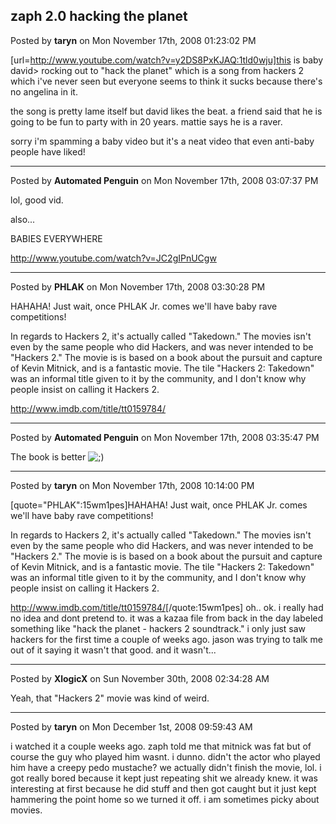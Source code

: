 ## zaph 2.0 hacking the planet
Posted by **taryn** on Mon November 17th, 2008 01:23:02 PM

[url=http://www.youtube.com/watch?v=y2DS8PxKJAQ:1tld0wju]this is baby david> rocking out to "hack the planet" which is a song from hackers 2 which i've never seen but everyone seems to think it sucks because there's no angelina in it.

the song is pretty lame itself but david likes the beat. a friend said that he is going to be fun to party with in 20 years. mattie says he is a raver.

sorry i'm spamming a baby video but it's a neat video that even anti-baby people have liked!

--------------------------------------------------------------------------------

Posted by **Automated Penguin** on Mon November 17th, 2008 03:07:37 PM

lol, good vid.

also...

BABIES EVERYWHERE 

<http://www.youtube.com/watch?v=JC2gIPnUCgw>

--------------------------------------------------------------------------------

Posted by **PHLAK** on Mon November 17th, 2008 03:30:28 PM

HAHAHA!  Just wait, once PHLAK Jr. comes we'll have baby rave competitions!

In regards to Hackers 2, it's actually called "Takedown."  The movies isn't even by the same people who did Hackers, and was never intended to be "Hackers 2."  The movie is is based on a book about the pursuit and capture of Kevin Mitnick, and is a fantastic movie.  The tile "Hackers 2: Takedown" was an informal title given to it by the community, and I don't know why people insist on calling it Hackers 2.

<http://www.imdb.com/title/tt0159784/>

--------------------------------------------------------------------------------

Posted by **Automated Penguin** on Mon November 17th, 2008 03:35:47 PM

The book is better  <!-- s;) --><img src="{SMILIES_PATH}/icon_e_wink.gif" alt=";)" title="Wink" /><!-- s;) -->

--------------------------------------------------------------------------------

Posted by **taryn** on Mon November 17th, 2008 10:14:00 PM

[quote="PHLAK":15wm1pes]HAHAHA!  Just wait, once PHLAK Jr. comes we'll have baby rave competitions!

In regards to Hackers 2, it's actually called "Takedown."  The movies isn't even by the same people who did Hackers, and was never intended to be "Hackers 2."  The movie is is based on a book about the pursuit and capture of Kevin Mitnick, and is a fantastic movie.  The tile "Hackers 2: Takedown" was an informal title given to it by the community, and I don't know why people insist on calling it Hackers 2.

<http://www.imdb.com/title/tt0159784/>[/quote:15wm1pes]
oh.. ok. i really had no idea and dont pretend to. it was a kazaa file from back in the day labeled something like "hack the planet - hackers 2 soundtrack." i only just saw hackers for the first time a couple of weeks ago. jason was trying to talk me out of it saying it wasn't that good. and it wasn't...

--------------------------------------------------------------------------------

Posted by **XlogicX** on Sun November 30th, 2008 02:34:28 AM

Yeah, that "Hackers 2" movie was kind of weird.

--------------------------------------------------------------------------------

Posted by **taryn** on Mon December 1st, 2008 09:59:43 AM

i watched it a couple weeks ago. zaph told me that mitnick was fat but of course the guy who played him wasnt. i dunno. didn't the actor who played him have a creepy pedo mustache? we actually didn't finish the movie, lol. i got really bored because it kept just repeating shit we already knew. it was interesting at first because he did stuff and then got caught but it just kept hammering the point home so we turned it off. i am sometimes picky about movies.
